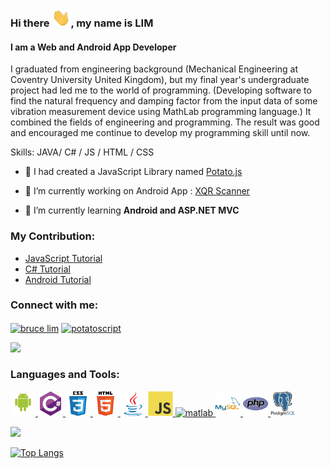 ### Hi there <img src="https://github.com/potatoscript/homepage/blob/master/docs/image/wave.gif" width="30px">, my name is LIM
#### I am a Web and Android App Developer

I graduated from engineering background (Mechanical Engineering at Coventry University United Kingdom),
but my final year's undergraduate project had led me to the world of programming.
(Developing software to find the natural frequency and damping factor from the input data
of some vibration measurement device using MathLab programming language.)
It combined the fields of engineering and programming.
The result was good and encouraged me continue to develop my programming skill until now.

Skills: JAVA/ C# / JS / HTML / CSS

- 📗 I had created a JavaScript Library named [Potato.js](https://potatoscript.github.io/homepage/)

- 🔭 I’m currently working on Android App : [XQR Scanner](https://play.google.com/store/apps/details?id=com.potato.barcodescanner)

- 🌱 I’m currently learning **Android and ASP.NET MVC**


<h3 align="left">My Contribution:</h3>

- [JavaScript Tutorial](https://github.com/potatoscript/javascript/wiki)
- [C# Tutorial](https://github.com/potatoscript/csharp/wiki)
- [Android Tutorial](https://github.com/potatoscript/android/wiki)

<h3 align="left">Connect with me:</h3>
<p align="left">
<a href="https://fb.com/bruce.lim.507" target="blank"><img align="center" src="https://cdn.jsdelivr.net/npm/simple-icons@3.0.1/icons/facebook.svg" alt="bruce lim" height="30" width="40" /></a>
<a href="https://www.youtube.com/channel/UCSvc1mfBihTH_qfkAs7Iy4g" target="blank"><img align="center" src="https://cdn.jsdelivr.net/npm/simple-icons@3.0.1/icons/youtube.svg" alt="potatoscript" height="30" width="40" /></a>
</p>

![](https://visitor-badge.laobi.icu/badge?page_id=potatoscript.potatoscript)

<h3 align="left">Languages and Tools:</h3>
<p align="left"> <a href="https://developer.android.com" target="_blank"> <img src="https://raw.githubusercontent.com/devicons/devicon/master/icons/android/android-original-wordmark.svg" alt="android" width="40" height="40"/> </a> <a href="https://www.w3schools.com/cs/" target="_blank"> <img src="https://raw.githubusercontent.com/devicons/devicon/master/icons/csharp/csharp-original.svg" alt="csharp" width="40" height="40"/> </a> <a href="https://www.w3schools.com/css/" target="_blank"> <img src="https://raw.githubusercontent.com/devicons/devicon/master/icons/css3/css3-original-wordmark.svg" alt="css3" width="40" height="40"/> </a> <a href="https://www.w3.org/html/" target="_blank"> <img src="https://raw.githubusercontent.com/devicons/devicon/master/icons/html5/html5-original-wordmark.svg" alt="html5" width="40" height="40"/> </a> <a href="https://www.java.com" target="_blank"> <img src="https://raw.githubusercontent.com/devicons/devicon/master/icons/java/java-original.svg" alt="java" width="40" height="40"/> </a> <a href="https://developer.mozilla.org/en-US/docs/Web/JavaScript" target="_blank"> <img src="https://raw.githubusercontent.com/devicons/devicon/master/icons/javascript/javascript-original.svg" alt="javascript" width="40" height="40"/> </a> <a href="https://www.mathworks.com/" target="_blank"> <img src="https://raw.githubusercontent.com/simple-icons/simple-icons/master/icons/mathworks.svg" alt="matlab" width="40" height="40"/> </a> <a href="https://www.mysql.com/" target="_blank"> <img src="https://raw.githubusercontent.com/devicons/devicon/master/icons/mysql/mysql-original-wordmark.svg" alt="mysql" width="40" height="40"/> </a> <a href="https://www.php.net" target="_blank"> <img src="https://raw.githubusercontent.com/devicons/devicon/master/icons/php/php-original.svg" alt="php" width="40" height="40"/> </a> <a href="https://www.postgresql.org" target="_blank"> <img src="https://raw.githubusercontent.com/devicons/devicon/master/icons/postgresql/postgresql-original-wordmark.svg" alt="postgresql" width="40" height="40"/> 
  <!--</a> <a href="https://reactjs.org/" target="_blank"> <img src="https://raw.githubusercontent.com/devicons/devicon/master/icons/react/react-original-wordmark.svg" alt="react" width="40" height="40"/> </a>--> </p>


[![](https://github-readme-stats.vercel.app/api?username=potatoscript)](https://github.com/potatoscript)

[![Top Langs](https://github-readme-stats.vercel.app/api/top-langs/?username=potatoscript&langs_count=10)](https://github.com/potatoscript/github-readme-stats)

